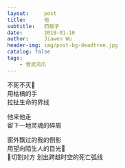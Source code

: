 ```yaml
---
layout:     post
title:      他
subtitle:   药贩子
date:       2019-01-10
author:     Jiawen Wu
header-img: img/post-bg-deadtree.jpg
catalog: false
tags:
    - 雪泥鸿爪
---
```

<script type="text/javascript">
// 禁止右键菜单
document.oncontextmenu = function(){ return false; };
// 禁止文字选择
document.onselectstart = function(){ return false; };
// 禁止复制
document.oncopy = function(){ return false; };
// 禁止剪切
document.oncut = function(){ return false; };
// 禁止粘贴
document.onpaste = function(){ return false; };
</script>

不死不灭  
用枯槁的手  
拉扯生命的界线

他来他走  
留下一地灵魂的碎屑  

窗外飘过的我的倒影  
用望向陌生人的目光  
切割对方
划出跨越时空的死亡弧线


